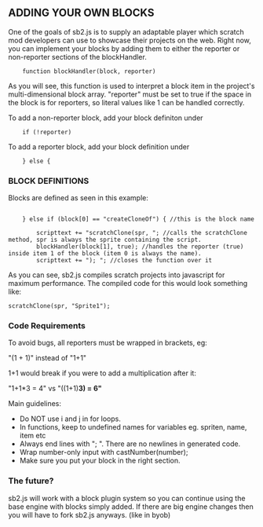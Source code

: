 ## ADDING YOUR OWN BLOCKS ##

One of the goals of sb2.js is to supply an adaptable player which scratch mod developers can use to showcase their projects on the web. Right now, you can implement your blocks by adding them to either the reporter or non-reporter sections of the blockHandler.
```
    function blockHandler(block, reporter)
```
As you will see, this function is used to interpret a block item in the project's multi-dimensional block array. "reporter" must be set to true if the space in the block is for reporters, so literal values like 1 can be handled correctly.

To add a non-reporter block, add your block definiton under
```
	if (!reporter)
```
To add a reporter block, add your block definition under
```
	} else {
```
### BLOCK DEFINITIONS ###

Blocks are defined as seen in this example:

```

	} else if (block[0] == "createCloneOf") { //this is the block name

		scripttext += "scratchClone(spr, "; //calls the scratchClone method, spr is always the sprite containing the script.
		blockHandler(block[1], true); //handles the reporter (true) inside item 1 of the block (item 0 is always the name).
		scripttext += "); "; //closes the function over it

```

As you can see, sb2.js compiles scratch projects into javascript for maximum performance. The compiled code for this would look something like:

```
scratchClone(spr, "Sprite1"); 
```

### Code Requirements ###

To avoid bugs, all reporters must be wrapped in brackets, eg:

"(1 + 1)" instead of "1+1"

1+1 would break if you were to add a multiplication after it:

"1+1\*3 = 4" vs "((1+1)**3) = 6"**

Main guidelines:
  * Do NOT use i and j in for loops.
  * In functions, keep to undefined names for variables eg. spriten, name, item etc
  * Always end lines with "; ". There are no newlines in generated code.
  * Wrap number-only input with castNumber(number);
  * Make sure you put your block in the right section.

### The future? ###

sb2.js will work with a block plugin system so you can continue using the base engine with blocks simply added. If there are big engine changes then you will have to fork sb2.js anyways. (like in byob)